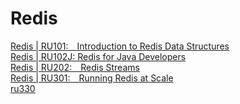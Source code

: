 # Redis
[Redis | RU101:&ensp;&ensp;Introduction to Redis Data Structures](https://university.redis.com/certificates/ec9e501b9e904a2c8da3b7109607903c)  
[Redis | RU102J:&nbsp;Redis for Java Developers](https://university.redis.com/certificates/28b5864a1ae247119dc04bad42595090)  
[Redis | RU202:&ensp;&ensp;Redis Streams](https://university.redis.com/certificates/3fcb8b65d59d4f8b8c582db37adcacad)  
[Redis | RU301:&ensp;&ensp;Running Redis at Scale](https://university.redis.com/certificates/ffdb1c677ec3402a8e7af39632818a84)  
[ru330]()

